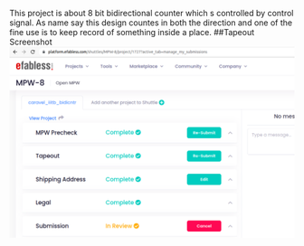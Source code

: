 
This project is about 8 bit bidirectional counter which s controlled by control signal. As name say this design countes in both the direction and one of the fine use is to keep record of something inside a place. 
##Tapeout Screenshot
<img src="images/tapeout.png">
